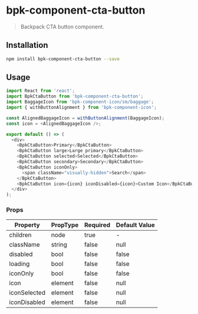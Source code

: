 # bpk-component-cta-button

> Backpack CTA button component.

## Installation

```sh
npm install bpk-component-cta-button --save
```

## Usage

```js
import React from 'react';
import BpkCtaButton from 'bpk-component-cta-button';
import BaggageIcon from 'bpk-component-icon/sm/baggage';
import { withButtonAlignment } from 'bpk-component-icon';

const AlignedBaggageIcon = withButtonAlignment(BaggageIcon);
const icon = <AlignedBaggageIcon />;

export default () => (
  <div>
    <BpkCtaButton>Primary</BpkCtaButton>
    <BpkCtaButton large>Large primary</BpkCtaButton>
    <BpkCtaButton selected>Selected</BpkCtaButton>
    <BpkCtaButton secondary>Secondary</BpkCtaButton>
    <BpkCtaButton iconOnly>
      <span className="visually-hidden">Search</span>
    </BpkCtaButton>
    <BpkCtaButton icon={icon} iconDisabled={icon}>Custom Icon</BpkCtaButton>
  </div>
);
```

### Props

| Property     | PropType | Required | Default Value |
| ------------ | -------- | -------- | ------------- |
| children     | node     | true     | -             |
| className    | string   | false    | null          |
| disabled     | bool     | false    | false         |
| loading      | bool     | false    | false         |
| iconOnly     | bool     | false    | false         |
| icon         | element  | false    | null          |
| iconSelected | element  | false    | null          |
| iconDisabled | element  | false    | null          |
